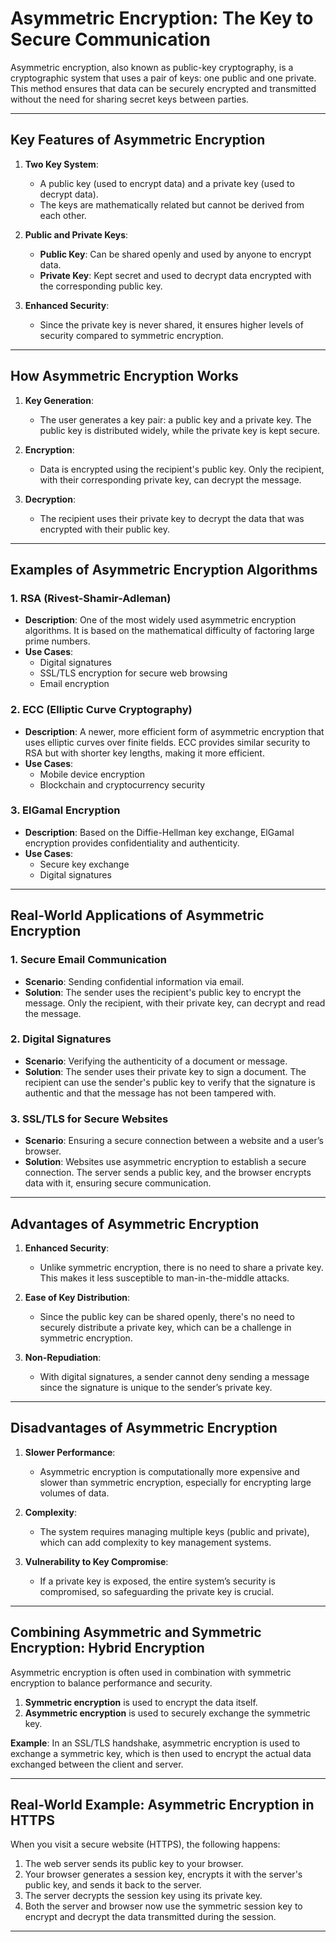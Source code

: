 # Asymmetric Encryption: The Key to Secure Communication

Asymmetric encryption, also known as public-key cryptography, is a cryptographic system that uses a pair of keys: one public and one private. This method ensures that data can be securely encrypted and transmitted without the need for sharing secret keys between parties.

---

## Key Features of Asymmetric Encryption

1. **Two Key System**: 
   - A public key (used to encrypt data) and a private key (used to decrypt data).
   - The keys are mathematically related but cannot be derived from each other.

2. **Public and Private Keys**:
   - **Public Key**: Can be shared openly and used by anyone to encrypt data.
   - **Private Key**: Kept secret and used to decrypt data encrypted with the corresponding public key.

3. **Enhanced Security**: 
   - Since the private key is never shared, it ensures higher levels of security compared to symmetric encryption.

---

## How Asymmetric Encryption Works

1. **Key Generation**: 
   - The user generates a key pair: a public key and a private key. The public key is distributed widely, while the private key is kept secure.

2. **Encryption**: 
   - Data is encrypted using the recipient's public key. Only the recipient, with their corresponding private key, can decrypt the message.

3. **Decryption**: 
   - The recipient uses their private key to decrypt the data that was encrypted with their public key.

---

## Examples of Asymmetric Encryption Algorithms

### 1. **RSA (Rivest-Shamir-Adleman)**
   - **Description**: One of the most widely used asymmetric encryption algorithms. It is based on the mathematical difficulty of factoring large prime numbers.
   - **Use Cases**:
     - Digital signatures
     - SSL/TLS encryption for secure web browsing
     - Email encryption

### 2. **ECC (Elliptic Curve Cryptography)**
   - **Description**: A newer, more efficient form of asymmetric encryption that uses elliptic curves over finite fields. ECC provides similar security to RSA but with shorter key lengths, making it more efficient.
   - **Use Cases**:
     - Mobile device encryption
     - Blockchain and cryptocurrency security

### 3. **ElGamal Encryption**
   - **Description**: Based on the Diffie-Hellman key exchange, ElGamal encryption provides confidentiality and authenticity.
   - **Use Cases**:
     - Secure key exchange
     - Digital signatures

---

## Real-World Applications of Asymmetric Encryption

### 1. **Secure Email Communication**
   - **Scenario**: Sending confidential information via email.
   - **Solution**: The sender uses the recipient's public key to encrypt the message. Only the recipient, with their private key, can decrypt and read the message.

### 2. **Digital Signatures**
   - **Scenario**: Verifying the authenticity of a document or message.
   - **Solution**: The sender uses their private key to sign a document. The recipient can use the sender's public key to verify that the signature is authentic and that the message has not been tampered with.

### 3. **SSL/TLS for Secure Websites**
   - **Scenario**: Ensuring a secure connection between a website and a user’s browser.
   - **Solution**: Websites use asymmetric encryption to establish a secure connection. The server sends a public key, and the browser encrypts data with it, ensuring secure communication.

---

## Advantages of Asymmetric Encryption

1. **Enhanced Security**:
   - Unlike symmetric encryption, there is no need to share a private key. This makes it less susceptible to man-in-the-middle attacks.
   
2. **Ease of Key Distribution**:
   - Since the public key can be shared openly, there's no need to securely distribute a private key, which can be a challenge in symmetric encryption.

3. **Non-Repudiation**:
   - With digital signatures, a sender cannot deny sending a message since the signature is unique to the sender’s private key.

---

## Disadvantages of Asymmetric Encryption

1. **Slower Performance**:
   - Asymmetric encryption is computationally more expensive and slower than symmetric encryption, especially for encrypting large volumes of data.

2. **Complexity**:
   - The system requires managing multiple keys (public and private), which can add complexity to key management systems.

3. **Vulnerability to Key Compromise**:
   - If a private key is exposed, the entire system’s security is compromised, so safeguarding the private key is crucial.

---

## Combining Asymmetric and Symmetric Encryption: Hybrid Encryption

Asymmetric encryption is often used in combination with symmetric encryption to balance performance and security.

1. **Symmetric encryption** is used to encrypt the data itself.
2. **Asymmetric encryption** is used to securely exchange the symmetric key.

**Example**: In an SSL/TLS handshake, asymmetric encryption is used to exchange a symmetric key, which is then used to encrypt the actual data exchanged between the client and server.

---

## Real-World Example: Asymmetric Encryption in HTTPS

When you visit a secure website (HTTPS), the following happens:
1. The web server sends its public key to your browser.
2. Your browser generates a session key, encrypts it with the server's public key, and sends it back to the server.
3. The server decrypts the session key using its private key.
4. Both the server and browser now use the symmetric session key to encrypt and decrypt the data transmitted during the session.

---

